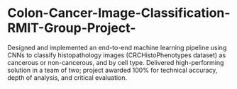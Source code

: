 # Colon-Cancer-Image-Classification-RMIT-Group-Project-
Designed and implemented an end-to-end machine learning pipeline using CNNs to classify histopathology images (CRCHistoPhenotypes dataset) as cancerous or non-cancerous, and by cell type. Delivered high-performing solution in a team of two; project awarded 100% for technical accuracy, depth of analysis, and critical evaluation.

